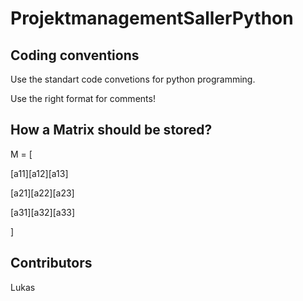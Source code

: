 # ProjektmanagementSallerPython

## Coding conventions

Use the standart code convetions for python programming.

Use the right format for comments!

## How a Matrix should be stored?

M = [

[a11][a12][a13]

[a21][a22][a23]

[a31][a32][a33]

]

## Contributors

Lukas